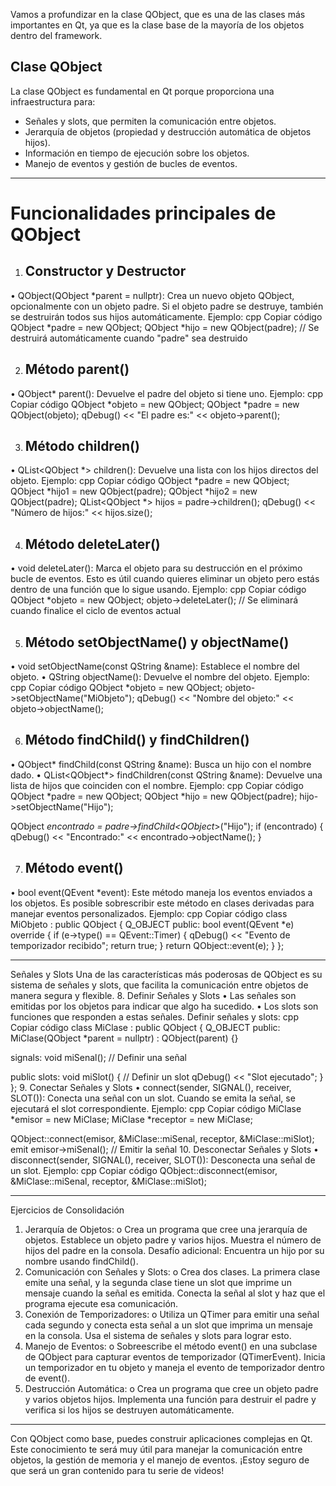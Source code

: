 Vamos a profundizar en la clase QObject, que es una de las clases más importantes en Qt, ya que es la clase base de la mayoría de los objetos dentro del framework.

## Clase QObject

La clase QObject es fundamental en Qt porque proporciona una infraestructura para:
- Señales y slots, que permiten la comunicación entre objetos.
- Jerarquía de objetos (propiedad y destrucción automática de objetos hijos).
- Información en tiempo de ejecución sobre los objetos.
- Manejo de eventos y gestión de bucles de eventos.

***

# Funcionalidades principales de QObject

1. ## Constructor y Destructor
•	QObject(QObject *parent = nullptr): Crea un nuevo objeto QObject, opcionalmente con un objeto padre. Si el objeto padre se destruye, también se destruirán todos sus hijos automáticamente.
Ejemplo:
cpp
Copiar código
QObject *padre = new QObject;
QObject *hijo = new QObject(padre);  // Se destruirá automáticamente cuando "padre" sea destruido

2. ## Método parent()
•	QObject* parent(): Devuelve el padre del objeto si tiene uno.
Ejemplo:
cpp
Copiar código
QObject *objeto = new QObject;
QObject *padre = new QObject(objeto);
qDebug() << "El padre es:" << objeto->parent();

3. ## Método children()
•	QList<QObject *> children(): Devuelve una lista con los hijos directos del objeto.
Ejemplo:
cpp
Copiar código
QObject *padre = new QObject;
QObject *hijo1 = new QObject(padre);
QObject *hijo2 = new QObject(padre);
QList<QObject *> hijos = padre->children();
qDebug() << "Número de hijos:" << hijos.size();

4. ## Método deleteLater()
•	void deleteLater(): Marca el objeto para su destrucción en el próximo bucle de eventos. Esto es útil cuando quieres eliminar un objeto pero estás dentro de una función que lo sigue usando.
Ejemplo:
cpp
Copiar código
QObject *objeto = new QObject;
objeto->deleteLater();  // Se eliminará cuando finalice el ciclo de eventos actual

5. ## Método setObjectName() y objectName()
•	void setObjectName(const QString &name): Establece el nombre del objeto.
•	QString objectName(): Devuelve el nombre del objeto.
Ejemplo:
cpp
Copiar código
QObject *objeto = new QObject;
objeto->setObjectName("MiObjeto");
qDebug() << "Nombre del objeto:" << objeto->objectName();

6. ## Método findChild() y findChildren()
•	QObject* findChild(const QString &name): Busca un hijo con el nombre dado.
•	QList<QObject*> findChildren(const QString &name): Devuelve una lista de hijos que coinciden con el nombre.
Ejemplo:
cpp
Copiar código
QObject *padre = new QObject;
QObject *hijo = new QObject(padre);
hijo->setObjectName("Hijo");

QObject *encontrado = padre->findChild<QObject*>("Hijo");
if (encontrado) {
    qDebug() << "Encontrado:" << encontrado->objectName();
}

7. ## Método event()
•	bool event(QEvent *event): Este método maneja los eventos enviados a los objetos. Es posible sobrescribir este método en clases derivadas para manejar eventos personalizados.
Ejemplo:
cpp
Copiar código
class MiObjeto : public QObject {
    Q_OBJECT
public:
    bool event(QEvent *e) override {
        if (e->type() == QEvent::Timer) {
            qDebug() << "Evento de temporizador recibido";
            return true;
        }
        return QObject::event(e);
    }
};

***

Señales y Slots
Una de las características más poderosas de QObject es su sistema de señales y slots, que facilita la comunicación entre objetos de manera segura y flexible.
8. Definir Señales y Slots
•	Las señales son emitidas por los objetos para indicar que algo ha sucedido.
•	Los slots son funciones que responden a estas señales.
Definir señales y slots:
cpp
Copiar código
class MiClase : public QObject {
    Q_OBJECT
public:
    MiClase(QObject *parent = nullptr) : QObject(parent) {}

signals:
    void miSenal();  // Definir una señal

public slots:
    void miSlot() {  // Definir un slot
        qDebug() << "Slot ejecutado";
    }
};
9. Conectar Señales y Slots
•	connect(sender, SIGNAL(), receiver, SLOT()): Conecta una señal con un slot. Cuando se emita la señal, se ejecutará el slot correspondiente.
Ejemplo:
cpp
Copiar código
MiClase *emisor = new MiClase;
MiClase *receptor = new MiClase;

QObject::connect(emisor, &MiClase::miSenal, receptor, &MiClase::miSlot);
emit emisor->miSenal();  // Emitir la señal
10. Desconectar Señales y Slots
•	disconnect(sender, SIGNAL(), receiver, SLOT()): Desconecta una señal de un slot.
Ejemplo:
cpp
Copiar código
QObject::disconnect(emisor, &MiClase::miSenal, receptor, &MiClase::miSlot);
________________________________________
Ejercicios de Consolidación
1.	Jerarquía de Objetos:
o	Crea un programa que cree una jerarquía de objetos. Establece un objeto padre y varios hijos. Muestra el número de hijos del padre en la consola.
Desafío adicional: Encuentra un hijo por su nombre usando findChild().
2.	Comunicación con Señales y Slots:
o	Crea dos clases. La primera clase emite una señal, y la segunda clase tiene un slot que imprime un mensaje cuando la señal es emitida. Conecta la señal al slot y haz que el programa ejecute esa comunicación.
3.	Conexión de Temporizadores:
o	Utiliza un QTimer para emitir una señal cada segundo y conecta esta señal a un slot que imprima un mensaje en la consola. Usa el sistema de señales y slots para lograr esto.
4.	Manejo de Eventos:
o	Sobreescribe el método event() en una subclase de QObject para capturar eventos de temporizador (QTimerEvent). Inicia un temporizador en tu objeto y maneja el evento de temporizador dentro de event().
5.	Destrucción Automática:
o	Crea un programa que cree un objeto padre y varios objetos hijos. Implementa una función para destruir el padre y verifica si los hijos se destruyen automáticamente.
________________________________________
Con QObject como base, puedes construir aplicaciones complejas en Qt. Este conocimiento te será muy útil para manejar la comunicación entre objetos, la gestión de memoria y el manejo de eventos. ¡Estoy seguro de que será un gran contenido para tu serie de videos!

